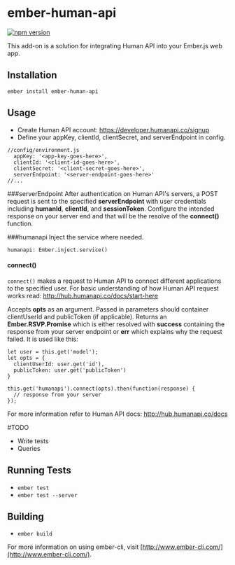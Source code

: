 # ember-human-api
[![npm version](https://badge.fury.io/js/ember-human-api.svg)](http://badge.fury.io/js/ember-human-api.svg)

This add-on is a solution for integrating Human API into your Ember.js web app.

## Installation

```
ember install ember-human-api
```

## Usage
* Create Human API account: https://developer.humanapi.co/signup
* Define your appKey, clientId, clientSecret, and serverEndpoint in config.
```
//config/environment.js
  appKey: '<app-key-goes-here>',
  clientId: '<client-id-goes-here>',
  clientSecret: '<client-secret-goes-here>',
  serverEndpoint: '<server-endpoint-goes-here>'
//...
```
###serverEndpoint
After authentication on Human API's servers, a POST request is sent to the specified __serverEndpoint__ with user credentials including __humanId__, __clientId__, and __sessionToken__. Configure the intended response on your server end and that will be the resolve of the __connect()__ function.

###humanapi
Inject the service where needed.
```
humanapi: Ember.inject.service()
```

#### connect()
`connect()` makes a request to Human API to connect different applications to the specified user. For basic understanding of how Human API request works read: http://hub.humanapi.co/docs/start-here

Accepts __opts__ as an argument. Passed in parameters should container clientUserId and publicToken (if applicable). Returns an __Ember.RSVP.Promise__ which is either resolved with __success__ containing the response from your server endpoint or __err__ which explains why the request failed.
It is used like this:
```
let user = this.get('model');
let opts = {
  clientUserId: user.get('id'),
  publicToken: user.get('publicToken')
}

this.get('humanapi').connect(opts).then(function(response) {
  // response from your server
});
```

For more information refer to Human API docs: http://hub.humanapi.co/docs

#TODO
* Write tests
* Queries

## Running Tests

* `ember test`
* `ember test --server`

## Building

* `ember build`

For more information on using ember-cli, visit [http://www.ember-cli.com/](http://www.ember-cli.com/).
